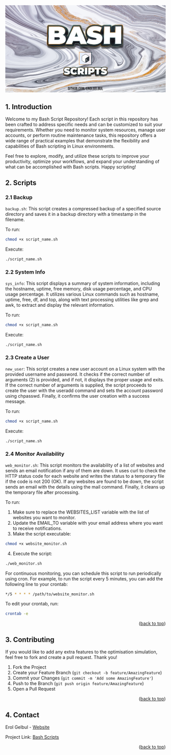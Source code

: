 <div id="top"></div>

<div style="text-align:center"><img src="images/cover_image.jpg" /></div>

## 1. Introduction

Welcome to my Bash Script Repository! Each script in this repository has been
crafted to address specific needs and can be customized to suit your
requirements. Whether you need to monitor system resources, manage user
accounts, or perform routine maintenance tasks, this repository offers a wide
range of practical examples that demonstrate the flexibility and capabilities of
Bash scripting in Linux environments.

Feel free to explore, modify, and utilize these scripts to improve your
productivity, optimize your workflows, and expand your understanding of what can
be accomplished with Bash scripts. Happy scripting!

## 2. Scripts

### 2.1 Backup

`backup.sh`: This script creates a compressed backup of a specified source directory and
saves it in a backup directory with a timestamp in the filename.

To run:

```bash
chmod +x script_name.sh
```

Execute:

```bash
./script_name.sh
```

### 2.2 System Info

`sys_info`: This script displays a summary of system information, including the hostname,
uptime, free memory, disk usage percentage, and CPU usage percentage. It
utilizes various Linux commands such as hostname, uptime, free, df, and top,
along with text processing utilities like grep and awk, to extract and display
the relevant information.

To run:

```bash
chmod +x script_name.sh
```

Execute:

```bash
./script_name.sh
```

### 2.3 Create a User

`new_user`: This script creates a new user account on a Linux system with the provided
username and password. It checks if the correct number of arguments (2) is
provided, and if not, it displays the proper usage and exits. If the correct
number of arguments is supplied, the script proceeds to create the user with the
useradd command and sets the account password using chpasswd. Finally, it
confirms the user creation with a success message.

To run:

```bash
chmod +x script_name.sh
```

Execute:

```bash
./script_name.sh
```

### 2.4 Monitor Availability

`web_monitor.sh`: This script monitors the availability of a list of websites and sends an email
notification if any of them are down. It uses curl to check the HTTP status code
for each website and writes the status to a temporary file if the code is not
200 (OK). If any websites are found to be down, the script sends an email with
the details using the mail command. Finally, it cleans up the temporary file
after processing.

To run:
1. Make sure to replace the WEBSITES_LIST variable with the list of websites you want to monitor.
2. Update the EMAIL_TO variable with your email address where you want to receive notifications.
3. Make the script executable:

```bash
chmod +x website_monitor.sh
```
4. Execute the script:

```bash
./web_monitor.sh
```

For continuous monitoring, you can schedule this script to run periodically
using cron. For example, to run the script every 5 minutes, you can add the
following line to your crontab:

```bash
*/5 * * * * /path/to/website_monitor.sh
```

To edit your crontab, run:

```bash
crontab -e
```

<p align="right">(<a href="#top">back to top</a>)</p>

## 3. Contributing

If you would like to add any extra features to the optimisation simulation, feel free to fork and create a pull request. Thank you!

1. Fork the Project
2. Create your Feature Branch (`git checkout -b feature/AmazingFeature`)
3. Commit your Changes (`git commit -m 'Add some AmazingFeature'`)
4. Push to the Branch (`git push origin feature/AmazingFeature`)
5. Open a Pull Request

<p align="right">(<a href="#top">back to top</a>)</p>


<!-- CONTACT -->
## 4. Contact

Erol Gelbul - [Website](http://www.erolgelbul.com)

Project Link: [Bash Scripts](https://github.com/ErolGelbul/bash_scripts)

<p align="right">(<a href="#top">back to top</a>)</p>
